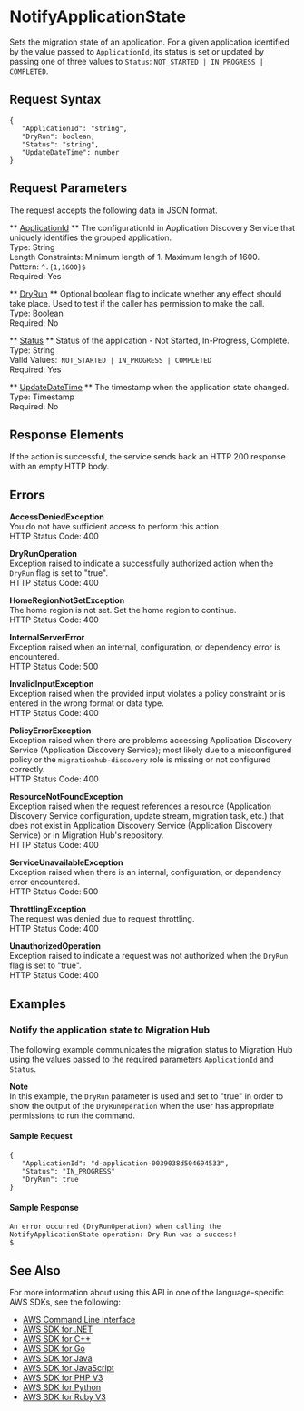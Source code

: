 # NotifyApplicationState<a name="API_NotifyApplicationState"></a>

Sets the migration state of an application\. For a given application identified by the value passed to `ApplicationId`, its status is set or updated by passing one of three values to `Status`: `NOT_STARTED | IN_PROGRESS | COMPLETED`\.

## Request Syntax<a name="API_NotifyApplicationState_RequestSyntax"></a>

```
{
   "ApplicationId": "string",
   "DryRun": boolean,
   "Status": "string",
   "UpdateDateTime": number
}
```

## Request Parameters<a name="API_NotifyApplicationState_RequestParameters"></a>

The request accepts the following data in JSON format\.

 ** [ApplicationId](#API_NotifyApplicationState_RequestSyntax) **   <a name="migrationhub-NotifyApplicationState-request-ApplicationId"></a>
The configurationId in Application Discovery Service that uniquely identifies the grouped application\.  
Type: String  
Length Constraints: Minimum length of 1\. Maximum length of 1600\.  
Pattern: `^.{1,1600}$`   
Required: Yes

 ** [DryRun](#API_NotifyApplicationState_RequestSyntax) **   <a name="migrationhub-NotifyApplicationState-request-DryRun"></a>
Optional boolean flag to indicate whether any effect should take place\. Used to test if the caller has permission to make the call\.  
Type: Boolean  
Required: No

 ** [Status](#API_NotifyApplicationState_RequestSyntax) **   <a name="migrationhub-NotifyApplicationState-request-Status"></a>
Status of the application \- Not Started, In\-Progress, Complete\.  
Type: String  
Valid Values:` NOT_STARTED | IN_PROGRESS | COMPLETED`   
Required: Yes

 ** [UpdateDateTime](#API_NotifyApplicationState_RequestSyntax) **   <a name="migrationhub-NotifyApplicationState-request-UpdateDateTime"></a>
The timestamp when the application state changed\.  
Type: Timestamp  
Required: No

## Response Elements<a name="API_NotifyApplicationState_ResponseElements"></a>

If the action is successful, the service sends back an HTTP 200 response with an empty HTTP body\.

## Errors<a name="API_NotifyApplicationState_Errors"></a>

 **AccessDeniedException**   
You do not have sufficient access to perform this action\.  
HTTP Status Code: 400

 **DryRunOperation**   
Exception raised to indicate a successfully authorized action when the `DryRun` flag is set to "true"\.  
HTTP Status Code: 400

 **HomeRegionNotSetException**   
The home region is not set\. Set the home region to continue\.  
HTTP Status Code: 400

 **InternalServerError**   
Exception raised when an internal, configuration, or dependency error is encountered\.  
HTTP Status Code: 500

 **InvalidInputException**   
Exception raised when the provided input violates a policy constraint or is entered in the wrong format or data type\.  
HTTP Status Code: 400

 **PolicyErrorException**   
Exception raised when there are problems accessing Application Discovery Service \(Application Discovery Service\); most likely due to a misconfigured policy or the `migrationhub-discovery` role is missing or not configured correctly\.  
HTTP Status Code: 400

 **ResourceNotFoundException**   
Exception raised when the request references a resource \(Application Discovery Service configuration, update stream, migration task, etc\.\) that does not exist in Application Discovery Service \(Application Discovery Service\) or in Migration Hub's repository\.  
HTTP Status Code: 400

 **ServiceUnavailableException**   
Exception raised when there is an internal, configuration, or dependency error encountered\.  
HTTP Status Code: 500

 **ThrottlingException**   
The request was denied due to request throttling\.  
HTTP Status Code: 400

 **UnauthorizedOperation**   
Exception raised to indicate a request was not authorized when the `DryRun` flag is set to "true"\.  
HTTP Status Code: 400

## Examples<a name="API_NotifyApplicationState_Examples"></a>

### Notify the application state to Migration Hub<a name="API_NotifyApplicationState_Example_1"></a>

The following example communicates the migration status to Migration Hub using the values passed to the required parameters `ApplicationId` and `Status`\.

**Note**  
In this example, the `DryRun` parameter is used and set to "true" in order to show the output of the `DryRunOperation` when the user has appropriate permissions to run the command\.

#### Sample Request<a name="API_NotifyApplicationState_Example_1_Request"></a>

```
{
   "ApplicationId": "d-application-0039038d504694533",
   "Status": "IN_PROGRESS"
   "DryRun": true
}
```

#### Sample Response<a name="API_NotifyApplicationState_Example_1_Response"></a>

```
An error occurred (DryRunOperation) when calling the NotifyApplicationState operation: Dry Run was a success!
$
```

## See Also<a name="API_NotifyApplicationState_SeeAlso"></a>

For more information about using this API in one of the language\-specific AWS SDKs, see the following:
+  [AWS Command Line Interface](https://docs.aws.amazon.com/goto/aws-cli/AWSMigrationHub-2017-05-31/NotifyApplicationState) 
+  [AWS SDK for \.NET](https://docs.aws.amazon.com/goto/DotNetSDKV3/AWSMigrationHub-2017-05-31/NotifyApplicationState) 
+  [AWS SDK for C\+\+](https://docs.aws.amazon.com/goto/SdkForCpp/AWSMigrationHub-2017-05-31/NotifyApplicationState) 
+  [AWS SDK for Go](https://docs.aws.amazon.com/goto/SdkForGoV1/AWSMigrationHub-2017-05-31/NotifyApplicationState) 
+  [AWS SDK for Java](https://docs.aws.amazon.com/goto/SdkForJava/AWSMigrationHub-2017-05-31/NotifyApplicationState) 
+  [AWS SDK for JavaScript](https://docs.aws.amazon.com/goto/AWSJavaScriptSDK/AWSMigrationHub-2017-05-31/NotifyApplicationState) 
+  [AWS SDK for PHP V3](https://docs.aws.amazon.com/goto/SdkForPHPV3/AWSMigrationHub-2017-05-31/NotifyApplicationState) 
+  [AWS SDK for Python](https://docs.aws.amazon.com/goto/boto3/AWSMigrationHub-2017-05-31/NotifyApplicationState) 
+  [AWS SDK for Ruby V3](https://docs.aws.amazon.com/goto/SdkForRubyV3/AWSMigrationHub-2017-05-31/NotifyApplicationState) 